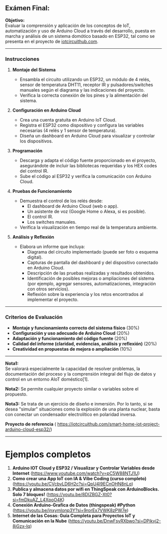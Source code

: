 ## Exámen Final:

**Objetivo:**  
Evaluar la comprensión y aplicación de los conceptos de IoT, automatización y uso de Arduino Cloud a través del desarrollo, puesta en marcha y análisis de un sistema domótico basado en ESP32, tal como se presenta en el proyecto de [iotcircuithub.com](https://iotcircuithub.com/smart-home-iot-project-arduino-cloud-esp32/).

---

### Instrucciones

1. **Montaje del Sistema**
   - Ensambla el circuito utilizando un ESP32, un módulo de 4 relés, sensor de temperatura DHT11, receptor IR y pulsadores/switches manuales según el diagrama y las indicaciones del proyecto.
   - Verifica la correcta conexión de los pines y la alimentación del sistema.

2. **Configuración en Arduino Cloud**
   - Crea una cuenta gratuita en Arduino IoT Cloud.
   - Registra el ESP32 como dispositivo y configura las variables necesarias (4 relés y 1 sensor de temperatura).
   - Diseña un dashboard en Arduino Cloud para visualizar y controlar los dispositivos.

3. **Programación**
   - Descarga y adapta el código fuente proporcionado en el proyecto, asegurándote de incluir las bibliotecas requeridas y los HEX codes del control IR.
   - Sube el código al ESP32 y verifica la comunicación con Arduino Cloud.

4. **Pruebas de Funcionamiento**
   - Demuestra el control de los relés desde:
     - El dashboard de Arduino Cloud (web o app).
     - Un asistente de voz (Google Home o Alexa, si es posible).
     - El control IR.
     - Los switches manuales.
   - Verifica la visualización en tiempo real de la temperatura ambiente.

5. **Análisis y Reflexión**
   - Elabora un informe que incluya:
     - Diagrama del circuito implementado (puede ser foto o esquema digital).
     - Capturas de pantalla del dashboard y del dispositivo conectado en Arduino Cloud.
     - Descripción de las pruebas realizadas y resultados obtenidos.
     - Identificación de posibles mejoras o ampliaciones del sistema (por ejemplo, agregar sensores, automatizaciones, integración con otros servicios).
     - Reflexión sobre la experiencia y los retos encontrados al implementar el proyecto.

---

### Criterios de Evaluación

- **Montaje y funcionamiento correcto del sistema físico** (30%)
- **Configuración y uso adecuado de Arduino Cloud** (20%)
- **Adaptación y funcionamiento del código fuente** (20%)
- **Calidad del informe (claridad, evidencias, análisis y reflexión)** (20%)
- **Creatividad en propuestas de mejora o ampliación** (10%)

---

**Nota1:**  
Se valorará especialmente la capacidad de resolver problemas, la documentación del proceso y la comprensión integral del flujo de datos y control en un entorno AIoT doméstico[1].

**Nota2:**
Se permite cualquier proyecto similar o variables sobre el propuesto.


**Nota3:**
Se trata de un ejercicio de diseño e inmersión. Por lo tanto, si se desea "simular" situaciones como la explosión de una planta nuclear, basta con conectar un condensador electrolítico en polaridad inversa.


**Proyecto de referencia**
( https://iotcircuithub.com/smart-home-iot-project-arduino-cloud-esp32/)

---

# Ejemplos completos

1. **Arduino IOT Cloud y ESP32 / Visualizar y Controlar Variables desde Internet** (https://www.youtube.com/watch?v=pC5W88NTJ1U)
2. **Como crear una App IoT con IA & Vibe Coding (curso completo)** (https://youtu.be/CVcbvLD6H2c?si=QpU4I9ECnOHN8nLq) 
3. **Publica y almacena datos por wifi en ThingSpeak con ArduinoBlocks. Solo 7 bloques!** (https://youtu.be/8DIZBGZ-Xt0?si=fmDkuAZ_L4XpoO4K)
4. **Conexión Arduino-Grafica de Datos (thingspeak) #Python**  (https://youtu.be/jnxymlonp3Y?si=9rorEx7VWK8zPW7e)
5. **Internet de las Cosas: Guía Completa para Proyectos IoT y Comunicación en la Nube**  (https://youtu.be/DnwFsyRXbwo?si=DPikvj2-8jGzx-Iq)


